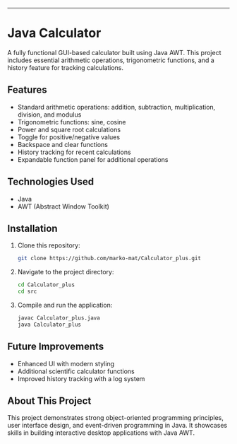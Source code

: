 ---

# Java Calculator  

A fully functional GUI-based calculator built using Java AWT. This project includes essential arithmetic operations, trigonometric functions, and a history feature for tracking calculations.  

## Features  

- Standard arithmetic operations: addition, subtraction, multiplication, division, and modulus  
- Trigonometric functions: sine, cosine  
- Power and square root calculations  
- Toggle for positive/negative values  
- Backspace and clear functions  
- History tracking for recent calculations  
- Expandable function panel for additional operations  

## Technologies Used  

- Java  
- AWT (Abstract Window Toolkit)  

## Installation  

1. Clone this repository:  
   ```sh
   git clone https://github.com/marko-mat/Calculator_plus.git
   ```  
2. Navigate to the project directory:  
   ```sh
   cd Calculator_plus
   cd src
   ```  
3. Compile and run the application:  
   ```sh
   javac Calculator_plus.java  
   java Calculator_plus  
   ```  

## Future Improvements  

- Enhanced UI with modern styling  
- Additional scientific calculator functions  
- Improved history tracking with a log system  

## About This Project  

This project demonstrates strong object-oriented programming principles, user interface design, and event-driven programming in Java. It showcases skills in building interactive desktop applications with Java AWT.  
